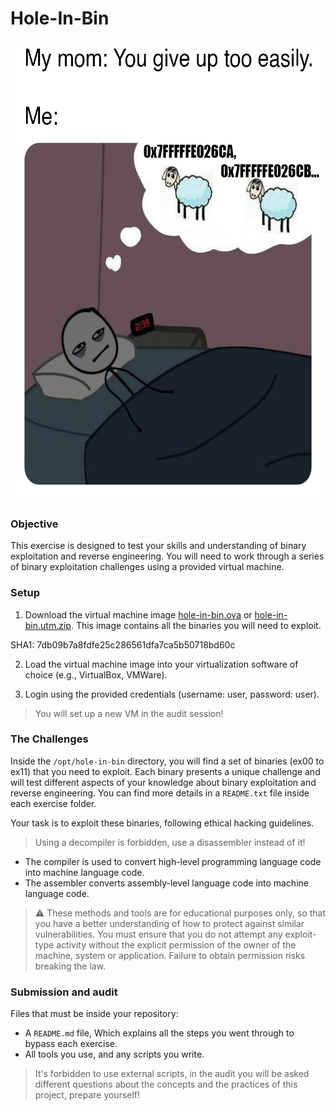 # Hole-In-Bin

<center>
<img src="./pictures/meme.png?raw=true" style = "width: 600px !important; height: 737px !important;"/>
</center>

### Objective

This exercise is designed to test your skills and understanding of binary exploitation and reverse engineering. You will need to work through a series of binary exploitation challenges using a provided virtual machine.

### Setup

1. Download the virtual machine image [hole-in-bin.ova](https://assets.01-edu.org/cybersecurity/hole-in-bin/hole-in-bin.ova) or [hole-in-bin.utm.zip](https://assets.01-edu.org/cybersecurity/hole-in-bin/hole-in-bin.utm.zip). This image contains all the binaries you will need to exploit.

SHA1: 7db09b7a8fdfe25c286561dfa7ca5b50718bd60c

2. Load the virtual machine image into your virtualization software of choice (e.g., VirtualBox, VMWare).

3. Login using the provided credentials (username: user, password: user).

> You will set up a new VM in the audit session!

### The Challenges

Inside the `/opt/hole-in-bin` directory, you will find a set of binaries (ex00 to ex11) that you need to exploit. Each binary presents a unique challenge and will test different aspects of your knowledge about binary exploitation and reverse engineering.
You can find more details in a `README.txt` file inside each exercise folder.

Your task is to exploit these binaries, following ethical hacking guidelines.

> Using a decompiler is forbidden, use a disassembler instead of it!

- The compiler is used to convert high-level programming language code into machine language code.
- The assembler converts assembly-level language code into machine language code.

> ⚠️ These methods and tools are for educational purposes only, so that you have a better understanding of how to protect against similar vulnerabilities. You must ensure that you do not attempt any exploit-type activity without the explicit permission of the owner of the machine, system or application. Failure to obtain permission risks breaking the law.

### Submission and audit

Files that must be inside your repository:

- A `README.md` file, Which explains all the steps you went through to bypass each exercise.
- All tools you use, and any scripts you write.

> It's forbidden to use external scripts, in the audit you will be asked different questions about the concepts and the practices of this project, prepare yourself!
